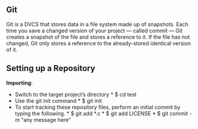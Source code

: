 ## Git

Git is a DVCS that stores data in a file system made up of snapshots. Each time you save a changed version of your project — called commit — Git creates a snapshot of the file and stores a reference to it. If the file has not changed, Git only stores a reference to the already-stored identical version of it.

## Setting up a Repository
**Importing**: 
  * Switch to the target project’s directory 
               * $ cd test
  * Use the git init command
               * $ git init
  * To start tracking these repository files, perform an initial commit by typing the following.
               * $ git add *.c
               * $ git add LICENSE
               * $ git commit -m “any message here”
